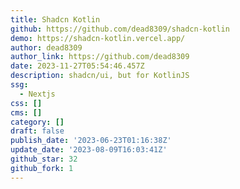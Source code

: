 ```yaml
---
title: Shadcn Kotlin
github: https://github.com/dead8309/shadcn-kotlin
demo: https://shadcn-kotlin.vercel.app/
author: dead8309
author_link: https://github.com/dead8309
date: 2023-11-27T05:54:46.457Z
description: shadcn/ui, but for KotlinJS
ssg:
  - Nextjs
css: []
cms: []
category: []
draft: false
publish_date: '2023-06-23T01:16:38Z'
update_date: '2023-08-09T16:03:41Z'
github_star: 32
github_fork: 1
---
```

